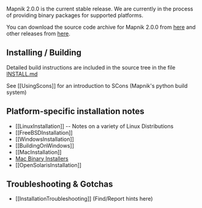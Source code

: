 Mapnik 2.0.0 is the current stable release. We are currently in the process of providing binary packages for supported platforms.

You can download the source code archive for Mapnik 2.0.0 from [here](https://github.com/mapnik/mapnik/downloads) and other releases from [here](https://github.com/mapnik/mapnik/tags).

## Installing / Building

Detailed build instructions are included in the source tree in the file [INSTALL.md](https://github.com/mapnik/mapnik/blob/master/INSTALL.md)

See [[UsingScons]] for an introduction to SCons (Mapnik's python build system) 

## Platform-specific installation notes

- [[LinuxInstallation]] -- Notes on a variety of Linux Distributions
- [[FreeBSDInstallation]]
- [[WindowsInstallation]]
- [[BuildingOnWindows]]
- [[MacInstallation]]
- [Mac Binary Installers](http://dbsgeo.com/downloads)
- [[OpenSolarisInstallation]]

## Troubleshooting & Gotchas

- [[InstallationTroubleshooting]] (Find/Report hints here)